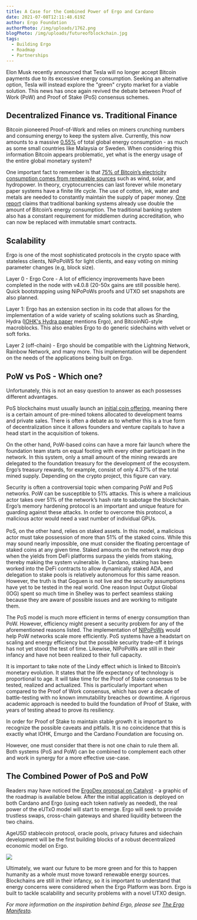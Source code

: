 ```yaml
---
title: A Case for the Combined Power of Ergo and Cardano
date: 2021-07-08T12:11:48.619Z
author: Ergo Foundation
authorPhoto: /img/uploads/1762.png
blogPhoto: /img/uploads/futureofblockchain.jpg
tags:
  - Building Ergo
  - Roadmap
  - Partnerships
---
```

<!--StartFragment-->

Elon Musk recently announced that Tesla will no longer accept Bitcoin payments due to its excessive energy consumption. Seeking an alternative option, Tesla will instead explore the "green" crypto market for a viable solution. This news has once again revived the debate between Proof of Work (PoW) and Proof of Stake (PoS) consensus schemes.

## Decentralized Finance vs. Traditional Finance

Bitcoin pioneered Proof-of-Work and relies on miners crunching numbers and consuming energy to keep the system alive. Currently, this now amounts to a massive [0.55%](https://cbeci.org/cbeci/comparisons) of total global energy consumption - as much as some small countries like Malaysia or Sweden. When considering this information Bitcoin appears problematic, yet what is the energy usage of the entire global monetary system?

One important fact to remember is that [75% of Bitcoin’s electricity consumption comes from renewable sources](https://www.ledger.com/energy-consumption-crypto-vs-fiat) such as wind, solar, and hydropower. In theory, cryptocurrencies can last forever while monetary paper systems have a finite life cycle. The use of cotton, ink, water and metals are needed to constantly maintain the supply of paper money. [One report](https://docsend.com/view/adwmdeeyfvqwecj2) claims that traditional banking systems already use double the amount of Bitcoin’s energy consumption. The traditional banking system also has a constant requirement for middlemen during accreditation, who can now be replaced with immutable smart contracts.

## Scalability

Ergo is one of the most sophisticated protocols in the crypto space with stateless clients, NiPoPoWS for light clients, and easy voting on mining parameter changes (e.g, block size).

Layer 0 - Ergo Core - A lot of efficiency improvements have been completed in the node with v4.0.8 (20-50x gains are still possible here). Quick bootstrapping using NiPoPoWs proofs and UTXO set snapshots are also planned.

Layer 1: Ergo has an extension section in its code that allows for the implementation of a wide variety of scaling solutions such as Sharding, Hydra ([IOHK's Hydra paper](https://iohk.io/en/research/library/papers/hydrafast-isomorphic-state-channels/) mentions Ergo), and BitcoinNG-style macroblocks. This also enables Ergo to do generic sidechains with velvet or soft forks.

Layer 2 (off-chain) - Ergo should be compatible with the Lightning Network, Rainbow Network, and many more. This implementation will be dependent on the needs of the applications being built on Ergo.

## PoW vs PoS - Which one?

Unfortunately, this is not an easy question to answer as each possesses different advantages. 

PoS blockchains must usually launch an [initial coin offering](https://www.investopedia.com/terms/i/initial-coin-offering-ico.asp), meaning there is a certain amount of pre-mined tokens allocated to development teams and private sales. There is often a debate as to whether this is a true form of decentralization since it allows founders and venture capitals to have a head start in the acquisition of tokens. 

On the other hand, PoW-based coins can have a more fair launch where the foundation team starts on equal footing with every other participant in the network. In this system, only a small amount of the mining rewards are delegated to the foundation treasury for the development of the ecosystem. Ergo’s treasury rewards, for example, consist of only 4.37% of the total mined supply. Depending on the crypto project, this figure can vary.

Security is often a controversial topic when comparing PoW and PoS networks. PoW can be susceptible to 51% attacks. This is where a malicious actor takes over 51% of the network’s hash rate to sabotage the blockchain. Ergo’s memory hardening protocol is an important and unique feature for guarding against these attacks. In order to overcome this protocol, a malicious actor would need a vast number of individual GPUs.\
\
PoS, on the other hand, relies on staked assets. In this model, a malicious actor must take possession of more than 51% of the staked coins. While this may sound nearly impossible, one must consider the floating percentage of staked coins at any given time. Staked amounts on the network may drop when the yields from DeFi platforms surpass the yields from staking, thereby making the system vulnerable. In Cardano, staking has been worked into the DeFi contracts to allow dynamically staked ADA, and delegation to stake pools is relatively autonomous for this same reason. However, the truth is that Goguen is not live and the security assumptions have yet to be tested in the real world. One reason Input Output Global (IOG) spent so much time in Shelley was to perfect seamless staking because they are aware of possible issues and are working to mitigate them. 

The PoS model is much more efficient in terms of energy consumption than PoW. However, efficiency might present a security problem for any of the aforementioned reasons listed. The implementation of [NIPoPoWs](https://nipopows.com/) would help PoW networks scale more efficiently. PoS systems have a headstart on scaling and energy efficiency but the possible security trade-off it brings has not yet stood the test of time. Likewise, NIPoPoWs are still in their infancy and have not been realized to their full capacity.

It is important to take note of the Lindy effect which is linked to Bitcoin’s monetary evolution. It states that the life expectancy of technology is proportional to age. It will take time for the Proof of Stake consensus to be tested, realized and actualized. This is particularly important when compared to the Proof of Work consensus, which has over a decade of battle-testing with no known immutability breaches or downtime. A rigorous academic approach is needed to build the foundation of Proof of Stake, with years of testing ahead to prove its resiliency. 

In order for Proof of Stake to maintain stable growth it is important to recognize the possible caveats and pitfalls. It is no coincidence that this is exactly what IOHK, Emurgo and the Cardano Foundation are focusing on.

However, one must consider that there is not one chain to rule them all. Both systems (PoS and PoW) can be combined to complement each other and work in synergy for a more effective use-case.

## The Combined Power of PoS and PoW

Readers may have noticed the [ErgoDex proposal on Catalyst](https://cardano.ideascale.com/a/dtd/ErgoDex-Plutus-Port/352410-48088) - a graphic of the roadmap is available below. After the initial application is deployed on both Cardano and Ergo (using each token natively as needed), the real power of the eUTxO model will start to emerge. Ergo will seek to provide trustless swaps, cross-chain gateways and shared liquidity between the two chains. 

AgeUSD stablecoin protocol, oracle pools, privacy futures and sidechain development will be the first building blocks of a robust decentralized economic model on Ergo.

![](https://lh5.googleusercontent.com/KRHyU3LiETc9NYy506_YHFAoCueIFckMU9cwpLp5pyZrWAZ7sVQt07-elduUMAE7NF2H0sXHPrKQSQnMsHVIerN5fP9xxp_-ogoiLtRxY9Oc_-SNrC6v7ZokGYptG8SZETc2xWum)

Ultimately, we want our future to be more green and for this to happen humanity as a whole must move toward renewable energy sources. Blockchains are still in their infancy, so it is important to understand that energy concerns were considered when the Ergo Platform was born. Ergo is built to tackle scalability and security problems with a novel UTXO design.

*For more information on the inspiration behind Ergo, please see [The Ergo Manifesto](https://ergoplatform.org/en/blog/2021-04-26-the-ergo-manifesto/).*

<!--EndFragment-->